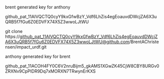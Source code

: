 brent generated key for anthony

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


git clone https://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@github.com/BrentAChristensen/impact_urdf.git

anthony generated key for brent

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
